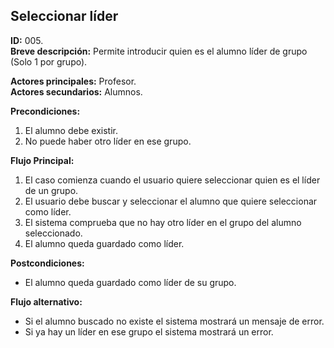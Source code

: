 ## Seleccionar líder

**ID:** 005.  
**Breve descripción:** Permite introducir quien es el alumno líder de grupo (Solo 1 por grupo).

**Actores principales:** Profesor.  
**Actores secundarios:** Alumnos.

**Precondiciones:**

1. El alumno debe existir.
2. No puede haber otro líder en ese grupo.

**Flujo Principal:**

1. El caso comienza cuando el usuario quiere seleccionar quien es el líder de un grupo.
2. El usuario debe buscar y seleccionar el alumno que quiere seleccionar como líder.
3. El sistema comprueba que no hay otro líder en el grupo del alumno seleccionado.
4. El alumno queda guardado como líder.

**Postcondiciones:**

* El alumno queda guardado como líder de su grupo.

**Flujo alternativo:**

* Si el alumno buscado no existe el sistema mostrará un mensaje de error.
* Si ya hay un líder en ese grupo el sistema mostrará un error.

